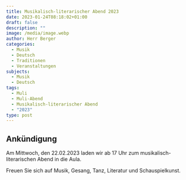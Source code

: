 ```yaml
---
title: Musikalisch-literarischer Abend 2023
date: 2023-01-24T08:18:02+01:00
draft: false
description: ""
image: /media/image.webp
author: Herr Berger
categories:
  - Musik
  - Deutsch
  - Traditionen
  - Veranstaltungen
subjects:
  - Musik
  - Deutsch
tags:
  - Muli
  - Muli-Abend
  - Musikalisch-literarischer Abend
  - "2023"
type: post
---
```

## Ankündigung

Am Mittwoch, den 22.02.2023 laden wir ab 17 Uhr zum musikalisch-literarischen Abend in die Aula.

Freuen Sie sich auf Musik, Gesang, Tanz, Literatur und Schauspielkunst.
